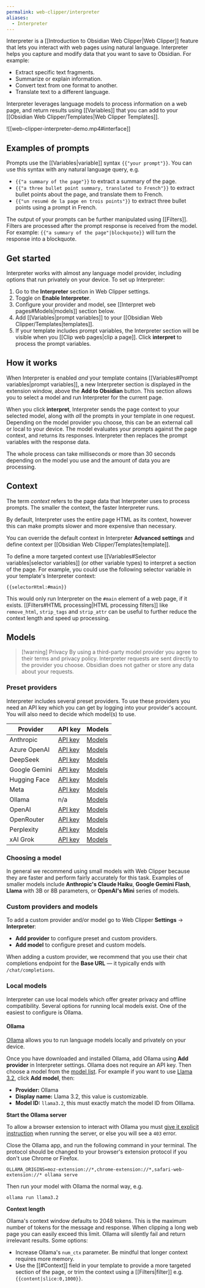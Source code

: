 ```yaml
---
permalink: web-clipper/interpreter
aliases:
  - Interpreter
---
```

Interpreter is a [[Introduction to Obsidian Web Clipper|Web Clipper]] feature that lets you interact with web pages using natural language. Interpreter helps you capture and modify data that you want to save to Obsidian. For example:

- Extract specific text fragments.
- Summarize or explain information.
- Convert text from one format to another.
- Translate text to a different language.

Interpreter leverages language models to process information on a web page, and return results using [[Variables]] that you can add to your [[Obsidian Web Clipper/Templates|Web Clipper Templates]].

![[web-clipper-interpreter-demo.mp4#interface]]

## Examples of prompts

Prompts use the [[Variables|variable]] syntax `{{"your prompt"}}`. You can use this syntax with any natural language query, e.g.

- `{{"a summary of the page"}}` to extract a summary of the page.
- `{{"a three bullet point summary, translated to French"}}` to extract bullet points about the page, and translate them to French.
- `{{"un resumé de la page en trois points"}}` to extract three bullet points using a prompt in French.

The output of your prompts can be further manipulated using [[Filters]]. Filters are processed after the prompt response is received from the model. For example: `{{"a summary of the page"|blockquote}}` will turn the response into a blockquote.

## Get started

Interpreter works with almost any language model provider, including options that run privately on your device. To set up Interpreter:

1. Go to the **Interpreter** section in Web Clipper settings.
2. Toggle on **Enable Interpreter**.
3. Configure your provider and model, see [[Interpret web pages#Models|models]] section below.
4. Add [[Variables|prompt variables]] to your [[Obsidian Web Clipper/Templates|templates]].
5. If your template includes prompt variables, the Interpreter section will be visible when you [[Clip web pages|clip a page]]. Click **interpret** to process the prompt variables.

## How it works

When Interpreter is enabled *and* your template contains [[Variables#Prompt variables|prompt variables]], a new Interpreter section is displayed in the extension window, above the **Add to Obsidian** button. This section allows you to select a model and run Interpreter for the current page.

When you click **interpret**, Interpreter sends the page context to your selected model, along with *all* the prompts in your template in one request. Depending on the model provider you choose, this can be an external call or local to your device. The model evaluates your prompts against the page context, and returns its responses. Interpreter then replaces the prompt variables with the response data.

The whole process can take milliseconds or more than 30 seconds depending on the model you use and the amount of data you are processing.

## Context

The term *context* refers to the page data that Interpreter uses to process prompts. The smaller the context, the faster Interpreter runs. 

By default, Interpreter uses the entire page HTML as its context, however this can make prompts slower and more expensive than necessary.

You can override the default context in Interpreter **Advanced settings** and define context per [[Obsidian Web Clipper/Templates|template]].

To define a more targeted context use [[Variables#Selector variables|selector variables]] (or other variable types) to interpret a section of the page. For example, you could use the following selector variable in your template's Interpreter context:

```
{{selectorHtml:#main}}
```

 This would only run Interpreter on the `#main` element of a web page, if it exists. [[Filters#HTML processing|HTML processing filters]] like `remove_html`, `strip_tags` and `strip_attr` can be useful to further reduce the context length and speed up processing.

## Models

> [!warning] Privacy
> By using a third-party model provider you agree to their terms and privacy policy. Interpreter requests are sent directly to the provider you choose. Obsidian does not gather or store any data about your requests.

### Preset providers

Interpreter includes several preset providers. To use these providers you need an API key which you can get by logging into your provider's account. You will also need to decide which model(s) to use.

| Provider           | API&nbsp;key                                                | Models                                                                               |
| ------------------ | ----------------------------------------------------------- | ------------------------------------------------------------------------------------ |
| Anthropic          | [API&nbsp;key](https://console.anthropic.com/settings/keys) | [Models](https://docs.anthropic.com/en/docs/about-claude/models)                     |
| Azure&nbsp;OpenAI  | [API&nbsp;key](https://oai.azure.com/portal/)               | [Models](https://learn.microsoft.com/en-us/azure/ai-services/openai/concepts/models) |
| DeepSeek           | [API key](https://platform.deepseek.com/api_keys)           | [Models](https://api-docs.deepseek.com/quick_start/pricing)                          |
| Google&nbsp;Gemini | [API&nbsp;key](https://aistudio.google.com/apikey)          | [Models](https://ai.google.dev/gemini-api/docs/models/gemini)                        |
| Hugging Face       | [API key](https://huggingface.co/settings/tokens)           | [Models](https://huggingface.co/models?pipeline_tag=text-generation&sort=trending)   |
| Meta               | [API key](https://llama.developer.meta.com)                 | [Models](https://llama.developer.meta.com/docs/models)                               |
| Ollama             | n/a                                                         | [Models](https://ollama.com/search)                                                  |
| OpenAI             | [API&nbsp;key](https://platform.openai.com/api-keys)        | [Models](https://platform.openai.com/docs/models)                                    |
| OpenRouter         | [API&nbsp;key](https://openrouter.ai/settings/keys)         | [Models](https://openrouter.ai/models)                                               |
| Perplexity         | [API key](https://www.perplexity.ai/settings/api)           | [Models](https://docs.perplexity.ai/guides/model-cards)                              |
| xAI Grok           | [API key](https://console.x.ai/team/default/api-keys)       | [Models](https://docs.x.ai/docs/models)                                              |

### Choosing a model

In general we recommend using small models with Web Clipper because they are faster and perform fairly accurately for this task. Examples of smaller models include **Anthropic's Claude Haiku**, **Google Gemini Flash**, **Llama** with 3B or 8B parameters, or **OpenAI's Mini** series of models.

### Custom providers and models

To add a custom provider and/or model go to Web Clipper **Settings** → **Interpreter**:

- **Add provider** to configure preset and custom providers.
- **Add model** to configure preset and custom models.

When adding a custom provider, we recommend that you use their chat completions endpoint for the **Base URL** — it typically ends with `/chat/completions`.

### Local models

Interpreter can use local models which offer greater privacy and offline compatibility. Several options for running local models exist. One of the easiest to configure is Ollama.

#### Ollama

[Ollama](https://ollama.com/) allows you to run language models locally and privately on your device. 

Once you have downloaded and installed Ollama, add Ollama using **Add provider** in Interpreter settings. Ollama does not require an API key. Then choose a model from the [model list](https://ollama.com/search). For example if you want to use [Llama 3.2](https://ollama.com/library/llama3.2), click **Add model**, then:

- **Provider:** Ollama
- **Display name:** Llama 3.2, this value is customizable.
- **Model ID:** `llama3.2`, this must exactly match the model ID from Olllama.

**Start the Ollama server**

To allow a browser extension to interact with Ollama you must [give it explicit instruction](https://github.com/ollama/ollama/issues/2308) when running the server, or else you will see a `403` error. 

Close the Ollama app, and run the following command in your terminal. The protocol should be changed to your browser's extension protocol if you don't use Chrome or Firefox.

```
OLLAMA_ORIGINS=moz-extension://*,chrome-extension://*,safari-web-extension://* ollama serve
```

Then run your model with Ollama the normal way, e.g.

```
ollama run llama3.2
```

**Context length**

Ollama's context window defaults to 2048 tokens. This is the maximum number of tokens for the message and response. When clipping a long web page you can easily exceed this limit. Ollama will silently fail and return irrelevant results. Some options:

- Increase Ollama's `num_ctx` parameter. Be mindful that longer context requires more memory.
- Use the [[#Context]] field in your template to provide a more targeted section of the page, or trim the context using a [[Filters|filter]] e.g. `{{content|slice:0,1000}}`.
